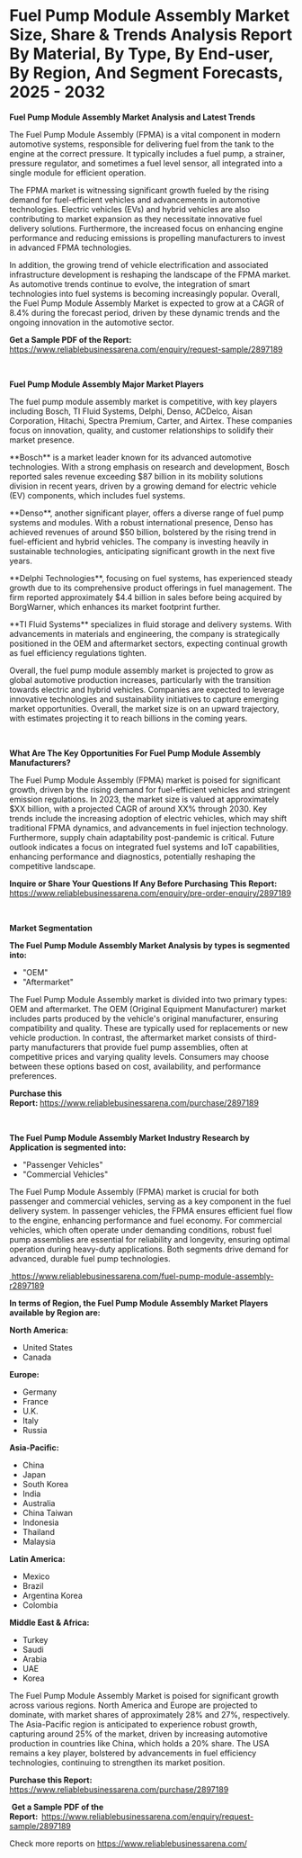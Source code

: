 <p><h1>Fuel Pump Module Assembly Market Size, Share & Trends Analysis Report By Material, By Type, By End-user, By Region, And Segment Forecasts, 2025 - 2032</h1></p><p><strong>Fuel Pump Module Assembly Market Analysis and Latest Trends</strong></p>
<p><p>The Fuel Pump Module Assembly (FPMA) is a vital component in modern automotive systems, responsible for delivering fuel from the tank to the engine at the correct pressure. It typically includes a fuel pump, a strainer, pressure regulator, and sometimes a fuel level sensor, all integrated into a single module for efficient operation. </p><p>The FPMA market is witnessing significant growth fueled by the rising demand for fuel-efficient vehicles and advancements in automotive technologies. Electric vehicles (EVs) and hybrid vehicles are also contributing to market expansion as they necessitate innovative fuel delivery solutions. Furthermore, the increased focus on enhancing engine performance and reducing emissions is propelling manufacturers to invest in advanced FPMA technologies.</p><p>In addition, the growing trend of vehicle electrification and associated infrastructure development is reshaping the landscape of the FPMA market. As automotive trends continue to evolve, the integration of smart technologies into fuel systems is becoming increasingly popular. Overall, the Fuel Pump Module Assembly Market is expected to grow at a CAGR of 8.4% during the forecast period, driven by these dynamic trends and the ongoing innovation in the automotive sector.</p></p>
<p><strong>Get a Sample PDF of the Report:&nbsp;</strong> <a href="https://www.reliablebusinessarena.com/enquiry/request-sample/2897189?utm_campaign=3168&utm_medium=2&utm_source=Github&utm_content=ia&utm_term=15032025&utm_id=fuel-pump-module-assembly">https://www.reliablebusinessarena.com/enquiry/request-sample/2897189</a></p>
<p>&nbsp;</p>
<p><strong>Fuel Pump Module Assembly Major Market Players</strong></p>
<p><p>The fuel pump module assembly market is competitive, with key players including Bosch, TI Fluid Systems, Delphi, Denso, ACDelco, Aisan Corporation, Hitachi, Spectra Premium, Carter, and Airtex. These companies focus on innovation, quality, and customer relationships to solidify their market presence.</p><p>**Bosch** is a market leader known for its advanced automotive technologies. With a strong emphasis on research and development, Bosch reported sales revenue exceeding $87 billion in its mobility solutions division in recent years, driven by a growing demand for electric vehicle (EV) components, which includes fuel systems.</p><p>**Denso**, another significant player, offers a diverse range of fuel pump systems and modules. With a robust international presence, Denso has achieved revenues of around $50 billion, bolstered by the rising trend in fuel-efficient and hybrid vehicles. The company is investing heavily in sustainable technologies, anticipating significant growth in the next five years.</p><p>**Delphi Technologies**, focusing on fuel systems, has experienced steady growth due to its comprehensive product offerings in fuel management. The firm reported approximately $4.4 billion in sales before being acquired by BorgWarner, which enhances its market footprint further.</p><p>**TI Fluid Systems** specializes in fluid storage and delivery systems. With advancements in materials and engineering, the company is strategically positioned in the OEM and aftermarket sectors, expecting continual growth as fuel efficiency regulations tighten.</p><p>Overall, the fuel pump module assembly market is projected to grow as global automotive production increases, particularly with the transition towards electric and hybrid vehicles. Companies are expected to leverage innovative technologies and sustainability initiatives to capture emerging market opportunities. Overall, the market size is on an upward trajectory, with estimates projecting it to reach billions in the coming years.</p></p>
<p>&nbsp;</p>
<p><strong>What Are The Key Opportunities For Fuel Pump Module Assembly Manufacturers?</strong></p>
<p><p>The Fuel Pump Module Assembly (FPMA) market is poised for significant growth, driven by the rising demand for fuel-efficient vehicles and stringent emission regulations. In 2023, the market size is valued at approximately $XX billion, with a projected CAGR of around XX% through 2030. Key trends include the increasing adoption of electric vehicles, which may shift traditional FPMA dynamics, and advancements in fuel injection technology. Furthermore, supply chain adaptability post-pandemic is critical. Future outlook indicates a focus on integrated fuel systems and IoT capabilities, enhancing performance and diagnostics, potentially reshaping the competitive landscape.</p></p>
<p><strong>Inquire or Share Your Questions If Any Before Purchasing This Report:</strong> <a href="https://www.reliablebusinessarena.com/enquiry/pre-order-enquiry/2897189?utm_campaign=3168&utm_medium=2&utm_source=Github&utm_content=ia&utm_term=15032025&utm_id=fuel-pump-module-assembly">https://www.reliablebusinessarena.com/enquiry/pre-order-enquiry/2897189</a></p>
<p>&nbsp;</p>
<p><strong>Market Segmentation</strong></p>
<p><strong>The Fuel Pump Module Assembly Market Analysis by types is segmented into:</strong></p>
<p><ul><li>"OEM"</li><li>"Aftermarket"</li></ul></p>
<p><p>The Fuel Pump Module Assembly market is divided into two primary types: OEM and aftermarket. The OEM (Original Equipment Manufacturer) market includes parts produced by the vehicle's original manufacturer, ensuring compatibility and quality. These are typically used for replacements or new vehicle production. In contrast, the aftermarket market consists of third-party manufacturers that provide fuel pump assemblies, often at competitive prices and varying quality levels. Consumers may choose between these options based on cost, availability, and performance preferences.</p></p>
<p><strong>Purchase this Report:&nbsp;</strong><a href="https://www.reliablebusinessarena.com/purchase/2897189?utm_campaign=3168&utm_medium=2&utm_source=Github&utm_content=ia&utm_term=15032025&utm_id=fuel-pump-module-assembly">https://www.reliablebusinessarena.com/purchase/2897189</a></p>
<p>&nbsp;</p>
<p><strong>The Fuel Pump Module Assembly Market Industry Research by Application is segmented into:</strong></p>
<p><ul><li>"Passenger Vehicles"</li><li>"Commercial Vehicles"</li></ul></p>
<p><p>The Fuel Pump Module Assembly (FPMA) market is crucial for both passenger and commercial vehicles, serving as a key component in the fuel delivery system. In passenger vehicles, the FPMA ensures efficient fuel flow to the engine, enhancing performance and fuel economy. For commercial vehicles, which often operate under demanding conditions, robust fuel pump assemblies are essential for reliability and longevity, ensuring optimal operation during heavy-duty applications. Both segments drive demand for advanced, durable fuel pump technologies.</p></p>
<p><a href="https://www.reliablebusinessarena.com/fuel-pump-module-assembly-r2897189?utm_campaign=3168&utm_medium=2&utm_source=Github&utm_content=ia&utm_term=15032025&utm_id=fuel-pump-module-assembly">&nbsp;https://www.reliablebusinessarena.com/fuel-pump-module-assembly-r2897189</a></p>
<p><strong>In terms of Region, the Fuel Pump Module Assembly Market Players available by Region are:</strong></p>
<p>
    <p> <strong> North America: </strong>
        <ul>
            <li>United States</li>
            <li>Canada</li>
        </ul>
        </p> 
    <p> <strong> Europe: </strong>
        <ul>
            <li>Germany</li>
            <li>France</li>
            <li>U.K.</li>
            <li>Italy</li>
            <li>Russia</li>
        </ul>
        </p> 
    <p> <strong> Asia-Pacific: </strong>
        <ul>
            <li>China</li>
            <li>Japan</li>
            <li>South Korea</li>
            <li>India</li>
            <li>Australia</li>
            <li>China Taiwan</li>
            <li>Indonesia</li>
            <li>Thailand</li>
            <li>Malaysia</li>
        </ul>
        </p> 
    <p> <strong> Latin America: </strong>
        <ul>
            <li>Mexico</li>
            <li>Brazil</li>
            <li>Argentina Korea</li>
            <li>Colombia</li>
        </ul>
        </p> 
    <p> <strong> Middle East & Africa: </strong>
        <ul>
            <li>Turkey</li>
            <li>Saudi</li>
            <li>Arabia</li>
            <li>UAE</li>
            <li>Korea</li>
        </ul>
    </p>
    </p>
<p><p>The Fuel Pump Module Assembly Market is poised for significant growth across various regions. North America and Europe are projected to dominate, with market shares of approximately 28% and 27%, respectively. The Asia-Pacific region is anticipated to experience robust growth, capturing around 25% of the market, driven by increasing automotive production in countries like China, which holds a 20% share. The USA remains a key player, bolstered by advancements in fuel efficiency technologies, continuing to strengthen its market position.</p></p>
<p><strong>Purchase this Report: </strong><a href="https://www.reliablebusinessarena.com/purchase/2897189?utm_campaign=3168&utm_medium=2&utm_source=Github&utm_content=ia&utm_term=15032025&utm_id=fuel-pump-module-assembly">https://www.reliablebusinessarena.com/purchase/2897189</a></p>
<p>&nbsp;<strong>Get a Sample PDF of the Report:&nbsp;&nbsp;</strong><a href="https://www.reliablebusinessarena.com/enquiry/request-sample/2897189?utm_campaign=3168&utm_medium=2&utm_source=Github&utm_content=ia&utm_term=15032025&utm_id=fuel-pump-module-assembly">https://www.reliablebusinessarena.com/enquiry/request-sample/2897189</a></p>
<p><strong></strong></p>
<p>Check more reports on <a href="https://www.reliablebusinessarena.com/?utm_campaign=3168&utm_medium=2&utm_source=Github&utm_content=ia&utm_term=15032025&utm_id=fuel-pump-module-assembly">https://www.reliablebusinessarena.com/</a></p>